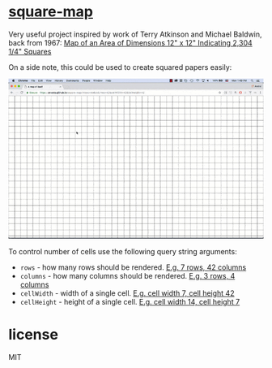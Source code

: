 # [square-map](https://anvaka.github.io/square-map/)

Very useful project inspired by work of Terry Atkinson and Michael Baldwin,
back from 1967: [Map of an Area of Dimensions 12" x 12" Indicating 2,304 1/4" Squares
](https://www.moma.org/collection/works/75331)

On a side note, this could be used to create squared papers easily:

[![demo](https://raw.githubusercontent.com/anvaka/square-map/master/paper-demo.gif)](https://anvaka.github.io/square-map/?rows=55&columns=42&cellWidth=42&cellHeight=42)

To control number of cells use the following query string arguments:

* `rows` - how many rows should be rendered. [E.g. 7 rows, 42 columns](https://anvaka.github.io/square-map/?rows=7&columns=42&cellWidth=42&cellHeight=42)
* `columns` - how many columns should be rendered. [E.g. 3 rows, 4 columns](https://anvaka.github.io/square-map/?rows=3&columns=4&cellWidth=42&cellHeight=42)
* `cellWidth` - width of a single cell. [E.g. cell width 7, cell height 42](https://anvaka.github.io/square-map/?rows=42&columns=42&cellWidth=7&cellHeight=42)
* `cellHeight` - height of a single cell. [E.g. cell width 14, cell height 7](https://anvaka.github.io/square-map/?rows=42&columns=42&cellWidth=14&cellHeight=7)

# license

MIT
